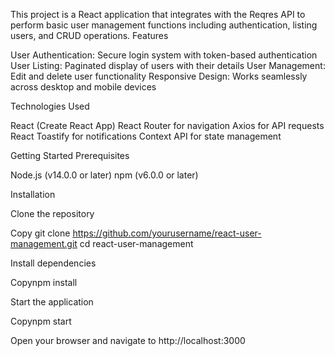This project is a React application that integrates with the Reqres API to perform basic user management functions including authentication, listing users, and CRUD operations.
Features

User Authentication: Secure login system with token-based authentication
User Listing: Paginated display of users with their details
User Management: Edit and delete user functionality
Responsive Design: Works seamlessly across desktop and mobile devices

Technologies Used

React (Create React App)
React Router for navigation
Axios for API requests
React Toastify for notifications
Context API for state management

Getting Started
Prerequisites

Node.js (v14.0.0 or later)
npm (v6.0.0 or later)

Installation

Clone the repository

Copy git clone https://github.com/yourusername/react-user-management.git
cd react-user-management

Install dependencies

Copynpm install

Start the application

Copynpm start

Open your browser and navigate to http://localhost:3000

